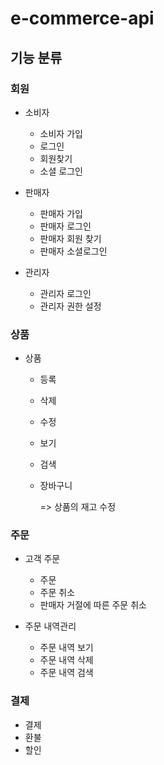 # e-commerce-api

## 기능 분류

### 회원

- 소비자
  - 소비자 가입
  - 로그인
  - 회원찾기
  - 소셜 로그인

- 판매자
  - 판매자 가입
  - 판매자 로그인
  - 판매자 회원 찾기
  - 판매자 소셜로그인

- 관리자
  - 관리자 로그인
  - 관리자 권한 설정

### 상품

- 상품
  - 등록
  - 삭제
  - 수정
  - 보기
  - 검색
  - 장바구니
  
    => 상품의 재고 수정
  

### 주문

- 고객 주문
  - 주문
  - 주문 취소
  - 판매자 거절에 따른 주문 취소

- 주문 내역관리
  - 주문 내역 보기
  - 주문 내역 삭제
  - 주문 내역 검색
  

### 결제

- 결제
- 환불
- 할인